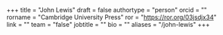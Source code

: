 +++ 
title = "John Lewis" 
draft = false
authortype = "person"
orcid =  ""
rorname = "Cambridge University Press"
ror = "https://ror.org/03jsdjx34"
link = ""
team = "false"
jobtitle = ""
bio = ""
aliases = "/john-lewis"
+++ 

